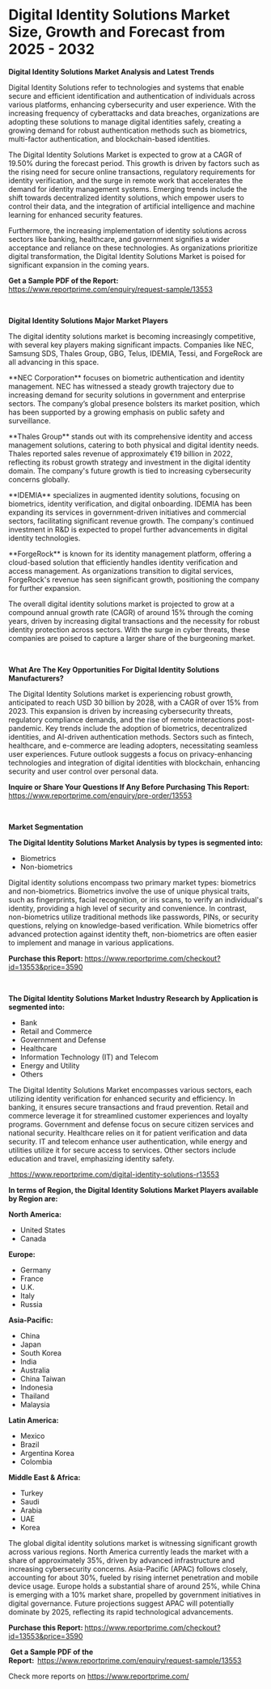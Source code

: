 <p><h1>Digital Identity Solutions Market Size, Growth and Forecast from 2025 - 2032</h1></p><p><strong>Digital Identity Solutions Market Analysis and Latest Trends</strong></p>
<p><p>Digital Identity Solutions refer to technologies and systems that enable secure and efficient identification and authentication of individuals across various platforms, enhancing cybersecurity and user experience. With the increasing frequency of cyberattacks and data breaches, organizations are adopting these solutions to manage digital identities safely, creating a growing demand for robust authentication methods such as biometrics, multi-factor authentication, and blockchain-based identities.</p><p>The Digital Identity Solutions Market is expected to grow at a CAGR of 19.50% during the forecast period. This growth is driven by factors such as the rising need for secure online transactions, regulatory requirements for identity verification, and the surge in remote work that accelerates the demand for identity management systems. Emerging trends include the shift towards decentralized identity solutions, which empower users to control their data, and the integration of artificial intelligence and machine learning for enhanced security features.</p><p>Furthermore, the increasing implementation of identity solutions across sectors like banking, healthcare, and government signifies a wider acceptance and reliance on these technologies. As organizations prioritize digital transformation, the Digital Identity Solutions Market is poised for significant expansion in the coming years.</p></p>
<p><strong>Get a Sample PDF of the Report:&nbsp;</strong> <a href="https://www.reportprime.com/enquiry/request-sample/13553?utm_campaign=3544&utm_medium=2&utm_source=Github&utm_content=ia&utm_term=20032025&utm_id=digital-identity-solutions">https://www.reportprime.com/enquiry/request-sample/13553</a></p>
<p>&nbsp;</p>
<p><strong>Digital Identity Solutions Major Market Players</strong></p>
<p><p>The digital identity solutions market is becoming increasingly competitive, with several key players making significant impacts. Companies like NEC, Samsung SDS, Thales Group, GBG, Telus, IDEMIA, Tessi, and ForgeRock are all advancing in this space.</p><p>**NEC Corporation** focuses on biometric authentication and identity management. NEC has witnessed a steady growth trajectory due to increasing demand for security solutions in government and enterprise sectors. The company’s global presence bolsters its market position, which has been supported by a growing emphasis on public safety and surveillance.</p><p>**Thales Group** stands out with its comprehensive identity and access management solutions, catering to both physical and digital identity needs. Thales reported sales revenue of approximately €19 billion in 2022, reflecting its robust growth strategy and investment in the digital identity domain. The company's future growth is tied to increasing cybersecurity concerns globally.</p><p>**IDEMIA** specializes in augmented identity solutions, focusing on biometrics, identity verification, and digital onboarding. IDEMIA has been expanding its services in government-driven initiatives and commercial sectors, facilitating significant revenue growth. The company's continued investment in R&D is expected to propel further advancements in digital identity technologies.</p><p>**ForgeRock** is known for its identity management platform, offering a cloud-based solution that efficiently handles identity verification and access management. As organizations transition to digital services, ForgeRock's revenue has seen significant growth, positioning the company for further expansion.</p><p>The overall digital identity solutions market is projected to grow at a compound annual growth rate (CAGR) of around 15% through the coming years, driven by increasing digital transactions and the necessity for robust identity protection across sectors. With the surge in cyber threats, these companies are poised to capture a larger share of the burgeoning market.</p></p>
<p>&nbsp;</p>
<p><strong>What Are The Key Opportunities For Digital Identity Solutions Manufacturers?</strong></p>
<p><p>The Digital Identity Solutions market is experiencing robust growth, anticipated to reach USD 30 billion by 2028, with a CAGR of over 15% from 2023. This expansion is driven by increasing cybersecurity threats, regulatory compliance demands, and the rise of remote interactions post-pandemic. Key trends include the adoption of biometrics, decentralized identities, and AI-driven authentication methods. Sectors such as fintech, healthcare, and e-commerce are leading adopters, necessitating seamless user experiences. Future outlook suggests a focus on privacy-enhancing technologies and integration of digital identities with blockchain, enhancing security and user control over personal data.</p></p>
<p><strong>Inquire or Share Your Questions If Any Before Purchasing This Report:</strong> <a href="https://www.reportprime.com/enquiry/pre-order/13553?utm_campaign=3544&utm_medium=2&utm_source=Github&utm_content=ia&utm_term=20032025&utm_id=digital-identity-solutions">https://www.reportprime.com/enquiry/pre-order/13553</a></p>
<p>&nbsp;</p>
<p><strong>Market Segmentation</strong></p>
<p><strong>The Digital Identity Solutions Market Analysis by types is segmented into:</strong></p>
<p><ul><li>Biometrics</li><li>Non-biometrics</li></ul></p>
<p><p>Digital identity solutions encompass two primary market types: biometrics and non-biometrics. Biometrics involve the use of unique physical traits, such as fingerprints, facial recognition, or iris scans, to verify an individual's identity, providing a high level of security and convenience. In contrast, non-biometrics utilize traditional methods like passwords, PINs, or security questions, relying on knowledge-based verification. While biometrics offer advanced protection against identity theft, non-biometrics are often easier to implement and manage in various applications.</p></p>
<p><strong>Purchase this Report:&nbsp;</strong><a href="https://www.reportprime.com/checkout?id=13553&price=3590&utm_campaign=3544&utm_medium=2&utm_source=Github&utm_content=ia&utm_term=20032025&utm_id=digital-identity-solutions">https://www.reportprime.com/checkout?id=13553&price=3590</a></p>
<p>&nbsp;</p>
<p><strong>The Digital Identity Solutions Market Industry Research by Application is segmented into:</strong></p>
<p><ul><li>Bank</li><li>Retail and Commerce</li><li>Government and Defense</li><li>Healthcare</li><li>Information Technology (IT) and Telecom</li><li>Energy and Utility</li><li>Others</li></ul></p>
<p><p>The Digital Identity Solutions Market encompasses various sectors, each utilizing identity verification for enhanced security and efficiency. In banking, it ensures secure transactions and fraud prevention. Retail and commerce leverage it for streamlined customer experiences and loyalty programs. Government and defense focus on secure citizen services and national security. Healthcare relies on it for patient verification and data security. IT and telecom enhance user authentication, while energy and utilities utilize it for secure access to services. Other sectors include education and travel, emphasizing identity safety.</p></p>
<p><a href="https://www.reportprime.com/digital-identity-solutions-r13553?utm_campaign=3544&utm_medium=2&utm_source=Github&utm_content=ia&utm_term=20032025&utm_id=digital-identity-solutions">&nbsp;https://www.reportprime.com/digital-identity-solutions-r13553</a></p>
<p><strong>In terms of Region, the Digital Identity Solutions Market Players available by Region are:</strong></p>
<p>
    <p> <strong> North America: </strong>
        <ul>
            <li>United States</li>
            <li>Canada</li>
        </ul>
        </p> 
    <p> <strong> Europe: </strong>
        <ul>
            <li>Germany</li>
            <li>France</li>
            <li>U.K.</li>
            <li>Italy</li>
            <li>Russia</li>
        </ul>
        </p> 
    <p> <strong> Asia-Pacific: </strong>
        <ul>
            <li>China</li>
            <li>Japan</li>
            <li>South Korea</li>
            <li>India</li>
            <li>Australia</li>
            <li>China Taiwan</li>
            <li>Indonesia</li>
            <li>Thailand</li>
            <li>Malaysia</li>
        </ul>
        </p> 
    <p> <strong> Latin America: </strong>
        <ul>
            <li>Mexico</li>
            <li>Brazil</li>
            <li>Argentina Korea</li>
            <li>Colombia</li>
        </ul>
        </p> 
    <p> <strong> Middle East & Africa: </strong>
        <ul>
            <li>Turkey</li>
            <li>Saudi</li>
            <li>Arabia</li>
            <li>UAE</li>
            <li>Korea</li>
        </ul>
    </p>
    </p>
<p><p>The global digital identity solutions market is witnessing significant growth across various regions. North America currently leads the market with a share of approximately 35%, driven by advanced infrastructure and increasing cybersecurity concerns. Asia-Pacific (APAC) follows closely, accounting for about 30%, fueled by rising internet penetration and mobile device usage. Europe holds a substantial share of around 25%, while China is emerging with a 10% market share, propelled by government initiatives in digital governance. Future projections suggest APAC will potentially dominate by 2025, reflecting its rapid technological advancements.</p></p>
<p><strong>Purchase this Report: </strong><a href="https://www.reportprime.com/checkout?id=13553&price=3590&utm_campaign=3544&utm_medium=2&utm_source=Github&utm_content=ia&utm_term=20032025&utm_id=digital-identity-solutions">https://www.reportprime.com/checkout?id=13553&price=3590</a></p>
<p>&nbsp;<strong>Get a Sample PDF of the Report:&nbsp;&nbsp;</strong><a href="https://www.reportprime.com/enquiry/request-sample/13553?utm_campaign=3544&utm_medium=2&utm_source=Github&utm_content=ia&utm_term=20032025&utm_id=digital-identity-solutions">https://www.reportprime.com/enquiry/request-sample/13553</a></p>
<p><strong></strong></p>
<p>Check more reports on <a href="https://www.reportprime.com/?utm_campaign=3544&utm_medium=2&utm_source=Github&utm_content=ia&utm_term=20032025&utm_id=digital-identity-solutions">https://www.reportprime.com/</a></p>